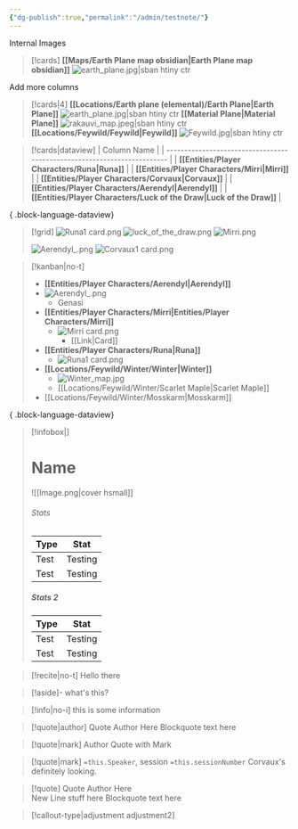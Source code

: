 ```yaml
---
{"dg-publish":true,"permalink":"/admin/testnote/"}
---
```


Internal Images
> [!cards]
> **[[Maps/Earth Plane map obsidian\|Earth Plane map obsidian]]**
>  ![earth_plane.jpg|sban htiny ctr](/img/user/Images/Maps/earth_plane.jpg)

Add more columns
> [!cards|4]
> **[[Locations/Earth plane (elemental)/Earth Plane\|Earth Plane]]**
> ![earth_plane.jpg|sban htiny ctr](/img/user/Images/Maps/earth_plane.jpg)
> **[[Material Plane\|Material Plane]]**
> ![rakauvi_map.jpeg|sban htiny ctr](/img/user/Images/Maps/rakauvi_map.jpeg)
> **[[Locations/Feywild/Feywild\|Feywild]]**
> ![Feywild.jpg|sban htiny ctr](/img/user/Images/Maps/Feywild.jpg)

> [!cards|dataview]
>  | Column Name                                                              |
> | ------------------------------------------------------------------------ |
> | **[[Entities/Player Characters/Runa\|Runa]]**                         |
> | **[[Entities/Player Characters/Mirri\|Mirri]]**                       |
> | **[[Entities/Player Characters/Corvaux\|Corvaux]]**                   |
> | **[[Entities/Player Characters/Aerendyl\|Aerendyl]]**                 |
> | **[[Entities/Player Characters/Luck of the Draw\|Luck of the Draw]]** |
> 
{ .block-language-dataview}





> [!grid]
> ![Runa1 card.png](/img/user/Images/Creatures/Runa1%20card.png)
> ![luck_of_the_draw.png](/img/user/Images/Creatures/luck_of_the_draw.png)
> ![Mirri.png](/img/user/Images/Creatures/Mirri.png)
> 
> ![Aerendyl_.png](/img/user/Images/Creatures/Aerendyl_.png)
> ![Corvaux1 card.png](/img/user/Images/Creatures/Corvaux1%20card.png)


> [!kanban|no-t] 
>  -  **[[Entities/Player Characters/Aerendyl\|Aerendyl]]** 
> 	- ![Aerendyl_.png](/img/user/Images/Creatures/Aerendyl_.png)  
> 		- Genasi
> - **[[Entities/Player Characters/Mirri\|Entities/Player Characters/Mirri]]** 
> 	- ![Mirri card.png](/img/user/Images/Creatures/Mirri%20card.png) 
> 		- [[Link\|Card]]
> - **[[Entities/Player Characters/Runa\|Runa]]**
> 	- ![Runa1 card.png](/img/user/Images/Creatures/Runa1%20card.png)
> - **[[Locations/Feywild/Winter/Winter\|Winter]]**
> 	- ![Winter_map.jpg](/img/user/Images/Maps/Winter_map.jpg)
> 	 - [[Locations/Feywild/Winter/Scarlet Maple\|Scarlet Maple]]
> - [[Locations/Feywild/Winter/Mosskarm\|Mosskarm]]
> 
{ .block-language-dataview}


> [!infobox|]
> # Name
> ![[Image.png\|cover hsmall]]
> ###### Stats
> | Type |  Stat |
> | ---- | ---- |
> | Test | Testing |
> | Test | Testing |
> 
> ##### Stats 2
> | Type | Stat |
> | ---- | ---- |
> | Test | Testing |
> | Test | Testing |


> [!recite|no-t]
> Hello there

> [!aside]-
> what's this?

> [!info|no-i]
> this is some information

> [!quote|author] Quote Author Here
> Blockquote text here

> [!quote|mark] Author
> Quote with Mark


> [!quote|mark] `=this.Speaker`, session `=this.sessionNumber`
> Corvaux's definitely looking.


> [!quote] Quote Author Here <br>New Line stuff here
> Blockquote text here


> [!callout-type|adjustment adjustment2]

